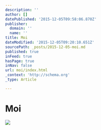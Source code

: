 ```yaml
---
description: ''
author: []
datePublished: '2015-12-05T09:58:06.870Z'
publisher:
  domain: ''
  name: ''
title: Moi
dateModified: '2015-12-05T09:20:10.651Z'
sourcePath: _posts/2015-12-05-moi.md
published: true
inFeed: true
hasPage: true
inNav: false
url: moi/index.html
_context: 'http://schema.org'
_type: Article

---
```

# Moi
![](https://the-grid-user-content.s3-us-west-2.amazonaws.com/b8c7ce04-3ec1-4eaf-a21c-84974e8a29fd.png)